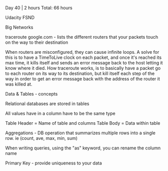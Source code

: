 Day 40 | 2 hours
Total: 66 hours

Udacity FSND

Big Networks 

traceroute google.com - lists the different routers that your packets touch on the way to their destination

When routers are misconfigured, they can cause infinite loops. A solve for this is to have a TimeToLive clock on each packet, and once it's reached its max time, it kills itself and sends an error message back to the host letting it know where it died. How traceroute works, is to basically have a packet go to each router on its way to its destination, but kill itself each step of the way in order to get an error message back with the address of the router it was killed at. 

Data & Tables - concepts

Relational databases are stored in tables

All values have in a column have to be the same type

Table Header = Name of table and columns
Table Body = Data within table

Aggregations - DB operation that summarizes multiple rows into a single row. ie (count, ave, max, min, sum)

When writing queries, using the "as" keyword, you can rename the column name

Primary Key - provide uniqueness to your data

